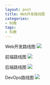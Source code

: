 ```yaml
---
layout: post
title: Web开发路线图
categories:
- 科教
tags:
- 科教
---
```


Web开发路线图
![](https://camo.githubusercontent.com/2e6d200ca77e11ad11721c4cbff86104bd005eac/68747470733a2f2f692e696d6775722e636f6d2f71426c5436374e2e706e67)

前端路线图
![](https://camo.githubusercontent.com/93280354d6367052b6dbb71bbcd76c2ea81294c8/68747470733a2f2f692e696d6775722e636f6d2f3576465457634f2e706e67)

后端路线图
![](https://camo.githubusercontent.com/a69353cebac96bd2e82b45771d6edd32715ca0c3/68747470733a2f2f692e696d6775722e636f6d2f6d3956385a69562e706e67)

DevOps路线图
![](https://camo.githubusercontent.com/3e4577550f330f8b507d7aff61d09c0fadd7d93f/687474703a2f2f692e696d6775722e636f6d2f694e4e495a7a542e706e67)